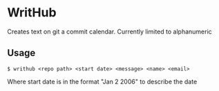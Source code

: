 # WritHub
Creates text on git a commit calendar. Currently limited to alphanumeric

## Usage
```
$ writhub <repo path> <start date> <message> <name> <email>
```
Where start date is in the format "Jan 2 2006" to describe the date
